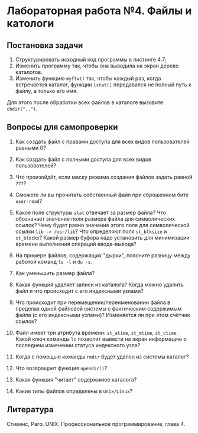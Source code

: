 # Лабораторная работа №4. Файлы и катологи

## Постановка задачи

1. Структурировать исходный код программы в листинге 4.7;
2. Изменить программу так, чтобы она выводила на экран дерево каталогов.
3. Изменить функцию `myftw()` так, чтобы каждый раз, когда встречается каталог, функции `lstat()` передавался не полный путь к файлу, а только его имя.

Для этого после обработки всех файлов в каталоге вызовите `chdir("..")`.


## Вопросы для самопроверки

1. Как создать файл с правами доступа для всех видов пользователей равными 0?

2. Как создать файл с полными доступа для всех видов пользователей?

3. Что произойдёт, если маску режима создания файлов задать равной `777`?

4. Сможете ли вы прочитать собственный файл при сброшенном бите `user-read`?

5. Какое поле структуры `stat` отвечает за размер файла? Что обозначает значение поля размера файла для символических ссылок? Чему будет равно значение этого поля для символической ссылки `lib -> /usr/lib`? Что определяют поля `st_blksize` и `st_blocks`? Какой размер буфера надо установить для минимизации времени выполнения операций ввода-вывода?

6. На примере файлов, содержащих "дырки", поясните разницу между работой команд `ls -l` и `du -s`.

7. Как уменьшить размер файла?

8. Какая функция удаляет записи из каталога? Когда можно удалить файл и что происходит с его индексными узлами?

9. Что происходит при перемещении/переименовании файла в пределах одной файловой системы с фактическим содержимым файла (с его индексными узлами)? Изменяется ли при этом счётчик ссылок?

10. Файл имеет три атрибута времени: `st_atime`, `st_mtime`, `st_ctime`. Какой ключ команды `ls` позволит вывести на экран информацию о последнем изменении статуса индексного узла?

11. Когда с помощью команды `rmdir` будет удален из системы каталог?

12. Что возвращает функция `opendir()`?

13. Какая функция "читает" содержимое каталога?

14. Какие типы файлов определены в `Unix/Linux`?


## Литература

Стивенс, Раго. UNIX. Профессиональное программирование, глава 4.